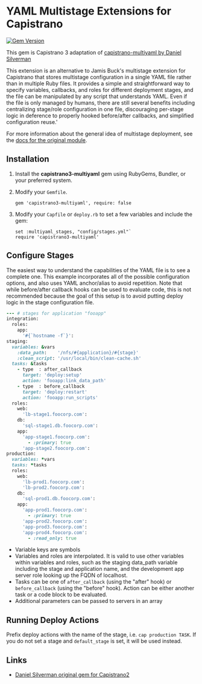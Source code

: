 YAML Multistage Extensions for Capistrano
=========================================
[![Gem Version](https://badge.fury.io/rb/capistrano3-multiyaml.svg)](http://badge.fury.io/rb/capistrano3-multiyaml)

This gem is Capistrano 3 adaptation of [capistrano-multiyaml by Daniel Silverman](https://github.com/agperson/capistrano-multiyaml)

This extension is an alternative to Jamis Buck's multistage extension for Capistrano that stores multistage configuration in a single YAML file rather than in multiple Ruby files.  It provides a simple and straightforward way to specify variables, callbacks, and roles for different deployment stages, and the file can be manipulated by any script that understands YAML.  Even if the file is only managed by humans, there are still several benefits including centralizing stage/role configuration in one file, discouraging per-stage logic in deference to properly hooked before/after callbacks, and simplified configuration reuse.'

For more information about the general idea of multistage deployment, see the [docs for the original module](https://github.com/capistrano/capistrano/wiki/2.x-Multistage-Extension/).

## Installation

1.  Install the **capistrano3-multiyaml** gem using RubyGems, Bundler, or your preferred system.
2.  Modify your `Gemfile`.
        
        gem 'capistrano3-multiyaml', require: false

3.  Modify your `Capfile` or `deploy.rb` to set a few variables and include the gem:

        set :multiyaml_stages, "config/stages.yml"`
        require 'capistrano3-multiyaml'

## Configure Stages

The easiest way to understand the capabilities of the YAML file is to see a complete one.  This example incorporates all of the possible configuration options, and also uses YAML anchor/alias to avoid repetition. Note that while before/after callback hooks can be used to evaluate code, this is not recommended because the goal of this setup is to avoid putting deploy logic in the stage configuration file.

```ruby
--- # stages for application "fooapp"
integration:
  roles:
    app:
      '#{`hostname -f`}':
staging:
  variables: &vars
    :data_path:    '/nfs/#{application}/#{stage}'
    :clean_script: '/usr/local/bin/clean-cache.sh'
  tasks: &tasks
    - type  : after_callback
      target: 'deploy:setup'
      action: 'fooapp:link_data_path'
    - type  : before_callback
      target: 'deploy:restart'
      action: 'fooapp:run_scripts'
  roles:
    web:
      'lb-stage1.foocorp.com':
    db:
      'sql-stage1.db.foocorp.com':
    app:
      'app-stage1.foocorp.com':
        - :primary: true
      'app-stage2.foocorp.com':
production:
  variables: *vars
  tasks: *tasks
  roles:
    web:
      'lb-prod1.foocorp.com':
      'lb-prod2.foocorp.com':
    db:
      'sql-prod1.db.foocorp.com':
    app:
      'app-prod1.foocorp.com':
        - :primary: true
      'app-prod2.foocorp.com':
      'app-prod3.foocorp.com':
      'app-prod4.foocorp.com':
        - :read_only: true
```

* Variable keys are symbols
* Variables and roles are interpolated. It is valid to use other variables within variables and roles, such as the staging data_path variable including the stage and application name, and the development app server role looking up the FQDN of localhost.
* Tasks can be one of `after_callback` (using the "after" hook) or `before_callback` (using the "before" hook).  Action can be either another task or a code block to be evaluated.
* Additional parameters can be passed to servers in an array

## Running Deploy Actions

Prefix deploy actions with the name of the stage, i.e. `cap production TASK`.  If you do not set a stage and `default_stage` is set, it will be used instead.

## Links

* [Daniel Silverman original gem for Capistrano2](https://github.com/agperson/capistrano-multiyaml)

